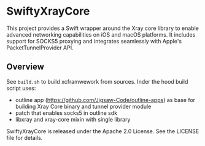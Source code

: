 # SwiftyXrayCore

This project provides a Swift wrapper around the Xray core library to enable advanced networking capabilities on iOS and macOS platforms. It includes support for SOCKS5 proxying and integrates seamlessly with Apple's PacketTunnelProvider API.

## Overview

See `build.sh` to build xcframwework from sources.
Inder the hood build script uses:
- outline app (https://github.com/Jigsaw-Code/outline-apps) as base for building Xray Core binary and tunnel provider module
- patch that enables socks5 in outline sdk
- libxray and xray-core mixin with single library

SwiftyXrayCore is released under the Apache 2.0 License. See the LICENSE file for details.
